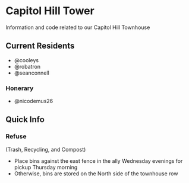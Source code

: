 Capitol Hill Tower
==================

Information and code related to our Capitol Hill Townhouse


Current Residents
-----------------

- @cooleys
- @robatron
- @seanconnell

### Honerary

- @nicodemus26


Quick Info
----------

### Refuse

(Trash, Recycling, and Compost)

- Place bins against the east fence in the ally Wednesday evenings for pickup Thursday morning
- Otherwise, bins are stored on the North side of the townhouse row

